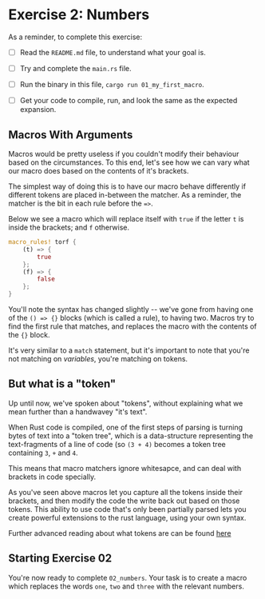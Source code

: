 # Exercise 2: Numbers

As a reminder, to complete this exercise:

* [ ] Read the `README.md` file, to understand what your goal is.
* [ ] Try and complete the `main.rs` file.
* [ ] Run the binary in this file, `cargo run 01_my_first_macro`.
* [ ] Get your code to compile, run, and look the same as the expected expansion.


## Macros With Arguments

Macros would be pretty useless if you couldn't modify their behaviour based on the circumstances.
To this end, let's see how we can vary what our macro does based on the contents of it's brackets.

The simplest way of doing this is to have our macro behave differently if different tokens are placed
in-between the matcher. As a reminder, the matcher is the bit in each rule before the `=>`.

Below we see a macro which will replace itself with `true` if the letter
`t` is inside the brackets; and `f` otherwise.


``` rust
macro_rules! torf {
    (t) => {
        true
    };
    (f) => {
        false
    };
}
```

You'll note the syntax has changed slightly -- we've gone from having one of the `() => {}` blocks (which is called a rule),
to having two. Macros try to find the first rule that matches, and replaces the macro with the
contents of the `{}` block.

It's very similar to a `match` statement, but it's important to note that you're not matching
on *variables*, you're matching on tokens.

## But what is a "token"

Up until now, we've spoken about "tokens",
without explaining what we mean further than a handwavey "it's text".

When Rust code is compiled, one of the first steps of parsing
is turning bytes of text into a "token tree", which is a
data-structure representing the text-fragments of a line of code (so
`(3 + 4)` becomes a token tree containing `3`, `+` and `4`.

This means that macro matchers ignore whitesapce, and can deal with
brackets in code specially.

As you've seen above macros let you capture all the tokens inside their brackets,
and then modify the code the write back out based on those tokens.
This ability to use code that's only been partially parsed lets you
create powerful extensions to the rust language, using your own syntax.

Further advanced reading about what tokens are can be found [here](https://doc.rust-lang.org/reference/tokens.html)

## Starting Exercise 02

You're now ready to complete `02_numbers`. Your task is to create a macro which replaces the words `one`, `two` and `three`
with the relevant numbers.
